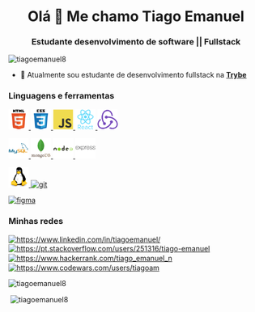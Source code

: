 <h1 align="center">Olá 👋 Me chamo Tiago Emanuel</h1>
<h3 align="center">Estudante desenvolvimento de software || Fullstack</h3>

<p align="left"> <img src="https://komarev.com/ghpvc/?username=tiagoemanuel8&label=Profile%20views&color=0e75b6&style=flat" alt="tiagoemanuel8" /> </p>

- 🌱 Atualmente sou estudante de desenvolvimento fullstack na **<a href="https://www.betrybe.com/">Trybe</a></p>**

<h3 align="left">Linguagens e ferramentas</h3>

<p align="left"> <a href="https://www.w3.org/html/" target="_blank"> <img src="https://raw.githubusercontent.com/devicons/devicon/master/icons/html5/html5-original-wordmark.svg" alt="html5" width="40" height="40"/> </a> <a href="https://www.w3schools.com/css/" target="_blank"> <img src="https://raw.githubusercontent.com/devicons/devicon/master/icons/css3/css3-original-wordmark.svg" alt="css3" width="40" height="40"/> </a> <a href="https://developer.mozilla.org/en-US/docs/Web/JavaScript" target="_blank"> <img src="https://raw.githubusercontent.com/devicons/devicon/master/icons/javascript/javascript-original.svg" alt="javascript" width="40" height="40"/> </a> <a href="https://reactjs.org/" target="_blank"> <img src="https://raw.githubusercontent.com/devicons/devicon/master/icons/react/react-original-wordmark.svg" alt="react" width="40" height="40"/> </a> <a href="https://redux.js.org" target="_blank"> <img src="https://raw.githubusercontent.com/devicons/devicon/master/icons/redux/redux-original.svg" alt="redux" width="40" height="40"/> </a>
  
<a href="https://www.mysql.com/" target="_blank"> <img src="https://raw.githubusercontent.com/devicons/devicon/master/icons/mysql/mysql-original-wordmark.svg" alt="mysql" width="40" height="40"/> </a> <a href="https://www.mongodb.com/" target="_blank"> <img src="https://raw.githubusercontent.com/devicons/devicon/master/icons/mongodb/mongodb-original-wordmark.svg" alt="mongodb" width="40" height="40"/> </a> <a href="https://nodejs.org" target="_blank"> <img src="https://raw.githubusercontent.com/devicons/devicon/master/icons/nodejs/nodejs-original-wordmark.svg" alt="nodejs" width="40" height="40"/> </a> <a href="https://expressjs.com" target="_blank"> <img src="https://raw.githubusercontent.com/devicons/devicon/master/icons/express/express-original-wordmark.svg" alt="express" width="40" height="40"/> </a>
 
<a href="https://www.linux.org/" target="_blank"> <img src="https://raw.githubusercontent.com/devicons/devicon/master/icons/linux/linux-original.svg" alt="linux" width="40" height="40"/> </a> <a href="https://git-scm.com/" target="_blank"> <img src="https://www.vectorlogo.zone/logos/git-scm/git-scm-icon.svg" alt="git" width="40" height="40"/> </a>
  
<a href="https://www.figma.com/" target="_blank"> <img src="https://www.vectorlogo.zone/logos/figma/figma-icon.svg" alt="figma" width="40" height="40"/> </a>
  
</p>

<h3 align="left">Minhas redes</h3>
<p align="left">
<a href="https://www.linkedin.com/in/tiagoemanuel/" target="blank"><img align="center" src="https://raw.githubusercontent.com/rahuldkjain/github-profile-readme-generator/master/src/images/icons/Social/linked-in-alt.svg" alt="https://www.linkedin.com/in/tiagoemanuel/" height="30" width="40" /></a>
<a href="https://pt.stackoverflow.com/users/251316/tiago-emanuel" target="blank"><img align="center" src="https://raw.githubusercontent.com/rahuldkjain/github-profile-readme-generator/master/src/images/icons/Social/stack-overflow.svg" alt="https://pt.stackoverflow.com/users/251316/tiago-emanuel" height="30" width="40" /></a>
<a href="/www.hackerrank.com/tiago_emanuel_n" target="blank"><img align="center" src="https://raw.githubusercontent.com/rahuldkjain/github-profile-readme-generator/master/src/images/icons/Social/hackerrank.svg" alt="https://www.hackerrank.com/tiago_emanuel_n" height="30" width="40" /></a>
<a href="www.codewars.com/users/tiagoam" target="blank"><img align="center" src="https://docs.codewars.com/logo.svg" alt="https://www.codewars.com/users/tiagoam" height="30" width="40" /></a>
</p>

<p><img align="left" src="https://github-readme-stats.vercel.app/api/top-langs?username=tiagoemanuel8&show_icons=true&locale=en&layout=compact" alt="tiagoemanuel8" /></p>
<br>
<p>&nbsp;<img align="center" src="https://github-readme-stats.vercel.app/api?username=tiagoemanuel8&show_icons=true&locale=en" alt="tiagoemanuel8" /></p>

